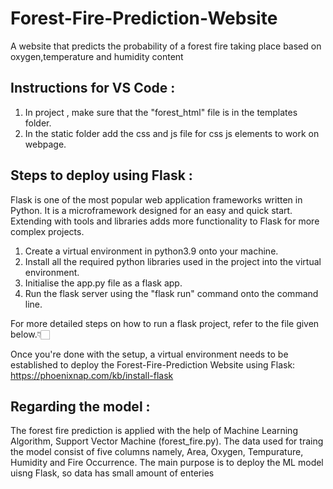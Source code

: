 # Forest-Fire-Prediction-Website
A website that predicts the probability of a forest fire taking place based on oxygen,temperature and humidity content
## Instructions for VS Code :
1) In project , make sure that the "forest_html" file is in the templates folder.
2) In the static folder add the css and js file for css js elements to work on webpage.

## Steps to deploy using Flask :
Flask is one of the most popular web application frameworks written in Python.
It is a microframework designed for an easy and quick start.
Extending with tools and libraries adds more functionality to Flask for more complex projects. 

1) Create a virtual environment in python3.9 onto your machine.
2) Install all the required python libraries used in the project into the virtual environment.
3) Initialise the app.py file as a flask app.
4) Run the flask server using the "flask run" command onto the command line.

For more detailed steps on how to run a flask project, refer to the file given below.👇🏻

Once you're done with the setup, a virtual environment needs to be established to deploy the Forest-Fire-Prediction Website using Flask: https://phoenixnap.com/kb/install-flask

## Regarding the model :
The forest fire prediction is applied with the help of Machine Learning Algorithm, Support Vector Machine (forest_fire.py). The data used for traing the model consist of five columns namely,
Area, Oxygen, Tempurature, Humidity and Fire Occurrence. The main purpose is to deploy the ML model uisng Flask, so data has small amount of enteries
